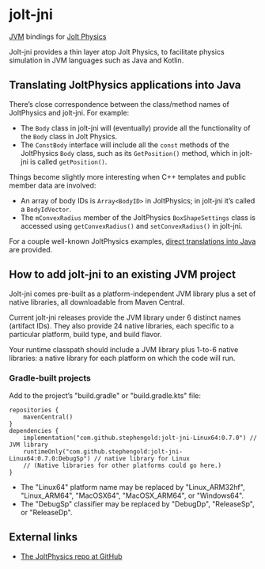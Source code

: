 # jolt-jni

[JVM](https://en.wikipedia.org/wiki/Java_virtual_machine) bindings
for [Jolt Physics](https://jrouwe.github.io/JoltPhysics)

Jolt-jni provides a thin layer atop Jolt Physics,
to facilitate physics simulation in JVM languages such as Java and Kotlin.


## Translating JoltPhysics applications into Java

There’s close correspondence between the class/method names
of JoltPhysics and jolt-jni.
For example:

+ The `Body` class in jolt-jni will (eventually) provide
  all the functionality of the `Body` class in Jolt Physics.
+ The `ConstBody` interface will include all the `const` methods
  of the JoltPhysics `Body` class, such as its `GetPosition()` method,
  which in jolt-jni is called `getPosition()`.

Things become slightly more interesting when C++ templates
and public member data are involved:

+ An array of body IDs is `Array<BodyID>` in JoltPhysics;
  in jolt-jni it’s called a `BodyIdVector`.
+ The `mConvexRadius` member of the JoltPhysics `BoxShapeSettings` class
  is accessed using `getConvexRadius()` and `setConvexRadius()` in jolt-jni.

For a couple well-known JoltPhysics examples,
[direct translations into Java](https://github.com/stephengold/jolt-jni/tree/master/src/test/java/testjoltjni/app)
are provided.


## How to add jolt-jni to an existing JVM project

Jolt-jni comes pre-built as a platform-independent JVM library
plus a set of native libraries, all downloadable from Maven Central.

Current jolt-jni releases provide
the JVM library under 6 distinct names (artifact IDs).
They also provide 24 native libraries,
each specific to a particular platform, build type, and build flavor.

Your runtime classpath should include
a JVM library plus 1-to-6 native libraries:
a native library for each platform on which the code will run.

### Gradle-built projects

Add to the project’s "build.gradle" or "build.gradle.kts" file:

    repositories {
        mavenCentral()
    }
    dependencies {
        implementation("com.github.stephengold:jolt-jni-Linux64:0.7.0") // JVM library
        runtimeOnly("com.github.stephengold:jolt-jni-Linux64:0.7.0:DebugSp") // native library for Linux
        // (Native libraries for other platforms could go here.)
    }

+ The "Linux64" platform name may be replaced by "Linux_ARM32hf", "Linux_ARM64",
  "MacOSX64", "MacOSX_ARM64", or "Windows64".
+ The "DebugSp" classifier
  may be replaced by "DebugDp", "ReleaseSp", or "ReleaseDp".

## External links

+ [The JoltPhysics repo at GitHub](https://github.com/jrouwe/JoltPhysics)
